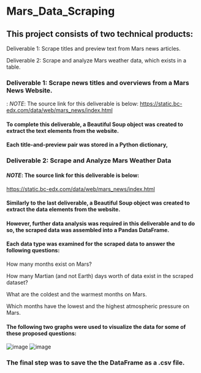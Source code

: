 # Mars_Data_Scraping
## This project consists of two technical products:
Deliverable 1: Scrape titles and preview text from Mars news articles.

Deliverable 2: Scrape and analyze Mars weather data, which exists in a table.

### Deliverable 1: Scrape news titles and overviews from a Mars News Website.
: *NOTE*: The source link for this deliverable is below:
https://static.bc-edx.com/data/web/mars_news/index.html
#### To complete this deliverable, a Beautiful Soup object was created to extract the text elements from the website.
#### Each title-and-preview pair was stored in a Python dictionary,

### Deliverable 2: Scrape and Analyze Mars Weather Data
#### *NOTE*: The source link for this deliverable is below:
https://static.bc-edx.com/data/web/mars_news/index.html
#### Similarly to the last deliverable, a Beautiful Soup object was created to extract the data elements from the website.
#### However, further data analysis was required in this deliverable and to do so, the scraped data was assembled into a Pandas DataFrame.
#### Each data type was examined for the scraped data to answer the following questions:
How many months exist on Mars?

How many Martian (and not Earth) days worth of data exist in the scraped dataset?

What are the coldest and the warmest months on Mars.

Which months have the lowest and the highest atmospheric pressure on Mars.

#### The following two graphs were used to visualize the data for some of these proposed questions:
![image](https://user-images.githubusercontent.com/120426753/225792471-c9d6d072-4af0-449b-9495-6587bf30ae79.png)
![image](https://user-images.githubusercontent.com/120426753/225792505-7f11ad18-9d76-42f6-882b-524972ece0a5.png)


### The final step was to save the the DataFrame as a .csv file. 
